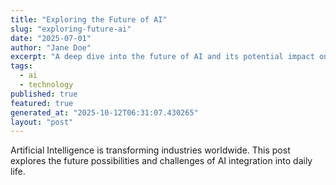 ```yaml
---
title: "Exploring the Future of AI"
slug: "exploring-future-ai"
date: "2025-07-01"
author: "Jane Doe"
excerpt: "A deep dive into the future of AI and its potential impact on various sectors."
tags:
  - ai
  - technology
published: true
featured: true
generated_at: "2025-10-12T06:31:07.430265"
layout: "post"
---
```


Artificial Intelligence is transforming industries worldwide. This post explores the future possibilities and challenges of AI integration into daily life.